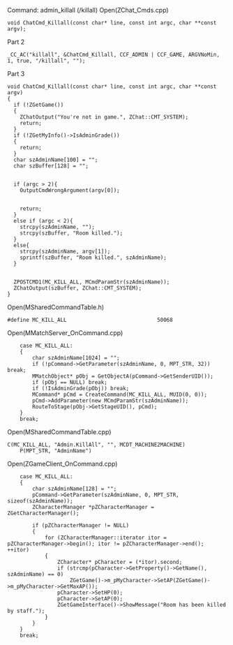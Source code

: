 Command: admin_killall (/killall)
Open(ZChat_Cmds.cpp)

    void ChatCmd_Killall(const char* line, const int argc, char **const argv);

Part 2

	_CC_AC("killall", &ChatCmd_Killall, CCF_ADMIN | CCF_GAME, ARGVNoMin, 1, true, "/killall", "");

Part 3

    void ChatCmd_Killall(const char* line, const int argc, char **const argv)
    {
      if (!ZGetGame())
      {
        ZChatOutput("You're not in game.", ZChat::CMT_SYSTEM);
        return;
      }
      if (!ZGetMyInfo()->IsAdminGrade())
      {
        return;
      }
      char szAdminName[100] = "";
      char szBuffer[128] = "";


      if (argc > 2){
        OutputCmdWrongArgument(argv[0]);


        return;
      }
      else if (argc < 2){
        strcpy(szAdminName, "");
        strcpy(szBuffer, "Room killed.");
      }
      else{
        strcpy(szAdminName, argv[1]);
        sprintf(szBuffer, "Room killed.", szAdminName);
      }


      ZPOSTCMD1(MC_KILL_ALL, MCmdParamStr(szAdminName));
      ZChatOutput(szBuffer, ZChat::CMT_SYSTEM);
    }

Open(MSharedCommandTable.h)

    #define MC_KILL_ALL                             50068

Open(MMatchServer_OnCommand.cpp)

		case MC_KILL_ALL:
		{
			char szAdminName[1024] = "";
			if (!pCommand->GetParameter(szAdminName, 0, MPT_STR, 32)) break;
			MMatchObject* pObj = GetObjectA(pCommand->GetSenderUID());
			if (pObj == NULL) break;
			if (!IsAdminGrade(pObj)) break;
			MCommand* pCmd = CreateCommand(MC_KILL_ALL, MUID(0, 0));
			pCmd->AddParameter(new MCmdParamStr(szAdminName));
			RouteToStage(pObj->GetStageUID(), pCmd);
		}
		break;

Open(MSharedCommandTable.cpp)

	C(MC_KILL_ALL, "Admin.KillAll", "", MCDT_MACHINE2MACHINE)
		P(MPT_STR, "AdminName")

Open(ZGameClient_OnCommand.cpp)

		case MC_KILL_ALL:
		{
			char szAdminName[128] = "";
			pCommand->GetParameter(szAdminName, 0, MPT_STR, sizeof(szAdminName));
			ZCharacterManager *pZCharacterManager = ZGetCharacterManager();

			if (pZCharacterManager != NULL)
			{
				for (ZCharacterManager::iterator itor = pZCharacterManager->begin(); itor != pZCharacterManager->end(); ++itor)
				{
					ZCharacter* pCharacter = (*itor).second;
					if (strcmp(pCharacter->GetProperty()->GetName(), szAdminName) == 0)
						ZGetGame()->m_pMyCharacter->SetAP(ZGetGame()->m_pMyCharacter->GetMaxAP());
					pCharacter->SetHP(0);
					pCharacter->SetAP(0);
					ZGetGameInterface()->ShowMessage("Room has been killed by staff.");
				}
			}
		}
		break;
